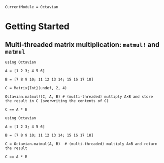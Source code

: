```@meta
CurrentModule = Octavian
```

# Getting Started

## Multi-threaded matrix multiplication: `matmul!` and `matmul`

```@repl
using Octavian

A = [1 2 3; 4 5 6]

B = [7 8 9 10; 11 12 13 14; 15 16 17 18]

C = Matrix{Int}(undef, 2, 4)

Octavian.matmul!(C, A, B) # (multi-threaded) multiply A×B and store the result in C (overwriting the contents of C)

C == A * B
```

```@repl
using Octavian

A = [1 2 3; 4 5 6]

B = [7 8 9 10; 11 12 13 14; 15 16 17 18]

C = Octavian.matmul(A, B)  # (multi-threaded) multiply A×B and return the result

C == A * B
```
